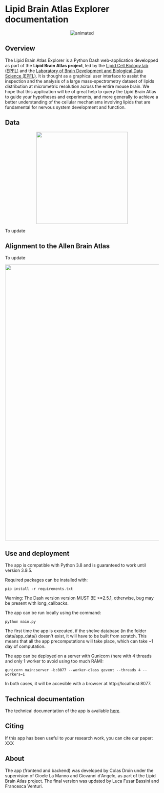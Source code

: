 # Lipid Brain Atlas Explorer documentation 

<p align="center"><img src="readme/brain.gif" alt="animated" /></p>

## Overview

The Lipid Brain Atlas Explorer is a Python Dash web-application developped as part of the **Lipid Brain Atlas project**, led by the [Lipid Cell Biology lab (EPFL)](https://www.epfl.ch/labs/dangelo-lab/) and the [Laboratory of Brain Development and Biological Data Science (EPFL)](https://www.epfl.ch/labs/nsbl/). It is thought as a graphical user interface to assist the inspection and the analysis of a large mass-spectrometry dataset of lipids distribution at micrometric resolution across the entire mouse brain. We hope that this application will be of great help to query the Lipid Brain Atlas to guide your hypotheses and experiments, and more generally to achieve a better understanding of the cellular mechanisms involving lipids that are fundamental for nervous system development and function.

## Data

<p align="center"><img src="assets/ressources/data_acquisition.png" width="300" /></p>

To update

## Alignment to the Allen Brain Atlas

To update

<p align="center"><img src="assets/ressources/slice_cleaning.png" width="900" /></p>

## Use and deployment

The app is compatible with Python 3.8 and is guaranteed to work until version 3.9.5. 

Required packages can be installed with: 

```pip install -r requirements.txt```

Warning: The Dash version version MUST BE <=2.5.1, otherwise, bug may be present with long_callbacks.

The app can be run locally using the command:

```python main.py```

The first time the app is executed, if the shelve database (in the folder data/app_data/) doesn't exist, it will have to be built from scratch. This means that all the app precomputations will take place, which can take ~1 day of computation.

The app can be deployed on a server with Gunicorn (here with 4 threads and only 1 worker to avoid using too much RAM):

```gunicorn main:server -b:8077 --worker-class gevent --threads 4 --workers=1```

In both cases, it will be accesible with a browser at http://localhost:8077.



## Technical documentation

The technical documentation of the app is available [here](https://lbae-doc.epfl.ch/).




## Citing

If this app has been useful to your research work, you can cite our paper: XXX

## About

The app (frontend and backend) was developed by Colas Droin under the supervision of Gioele La Manno and Giovanni d'Angelo, as part of the Lipid Brain Atlas project. The final version was updated by Luca Fusar Bassini and Francesca Venturi.
